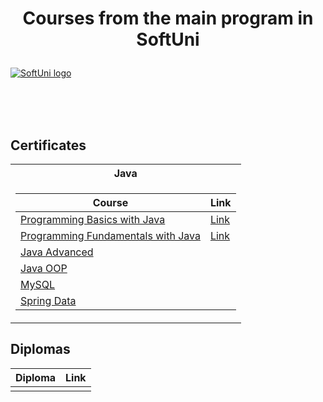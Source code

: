# <p align="center"> Courses from the main program in SoftUni <p>

<a href="https://softuni.bg/trainings/courses" rel="Courses"> ![SoftUni logo][logo] </a>

[logo]: http://innovationstarterbox.bg/wp-content/uploads/2016/05/Softuni_logo_trasparent.png "Logo Title Text 2"

<br/>
<br/>
<br/>

<h2> Certificates </h2>

<table>

<tr>
  <th> Java </th>
</tr>

<tr>
<td>

| **Course**                                                            | **Link**                                                   |
| --------------------------------------------------------------------- | ---------------------------------------------------------- |
| <a href="https://softuni.bg/trainings/3510/programming-basics-with-java-october-2021"> Programming Basics with Java </a>           |        <a href="https://softuni.bg/certificates/details/118532/5a25233a"> Link</a> |
| <a href="https://softuni.bg/trainings/3607/programming-fundamentals-with-java-january-2022">Programming Fundamentals with Java</a> |        <a href="https://softuni.bg/certificates/details/129717/ccc28b50"> Link</a> |
| <a href="https://softuni.bg/trainings/3701/java-advanced-may-2022">Java Advanced</a>|                                              |
| <a href="https://softuni.bg/trainings/3702/java-oop-june-2022"> Java OOP </a>       |                                              |
| <a href="https://softuni.bg/trainings/3850/mysql-september-2022"> MySQL </a>       |
| <a href="https://softuni.bg/trainings/3852/spring-data-october-2022"> Spring Data </a>       |




</td>
</tr>

</table>

<h2> Diplomas </h2>

<td>

| **Diploma**      | **Link**                                                                    |
| ---------------- | --------------------------------------------------------------------------- |
|  | |

</td>